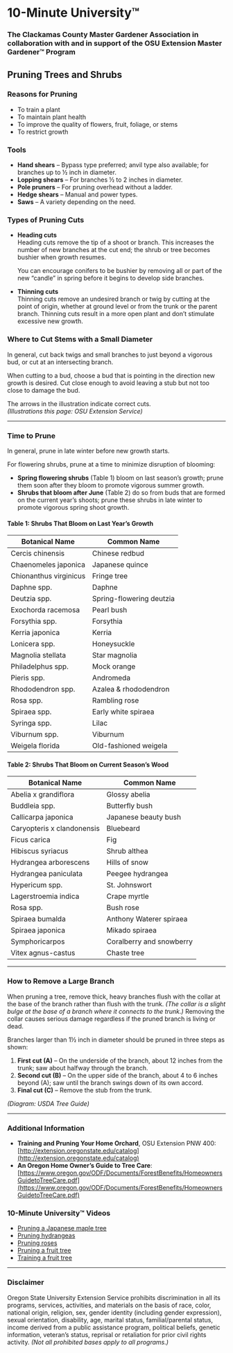 # 10-Minute University™  
### The Clackamas County Master Gardener Association in collaboration with and in support of the OSU Extension Master Gardener™ Program  

## Pruning Trees and Shrubs  

### Reasons for Pruning  
- To train a plant  
- To maintain plant health  
- To improve the quality of flowers, fruit, foliage, or stems  
- To restrict growth  

### Tools  
- **Hand shears** – Bypass type preferred; anvil type also available; for branches up to ½ inch in diameter.  
- **Lopping shears** – For branches ½ to 2 inches in diameter.  
- **Pole pruners** – For pruning overhead without a ladder.  
- **Hedge shears** – Manual and power types.  
- **Saws** – A variety depending on the need.  

### Types of Pruning Cuts  
- **Heading cuts**  
  Heading cuts remove the tip of a shoot or branch. This increases the number of new branches at the cut end; the shrub or tree becomes bushier when growth resumes.  

  You can encourage conifers to be bushier by removing all or part of the new “candle” in spring before it begins to develop side branches.  

- **Thinning cuts**  
  Thinning cuts remove an undesired branch or twig by cutting at the point of origin, whether at ground level or from the trunk or the parent branch. Thinning cuts result in a more open plant and don’t stimulate excessive new growth.  

### Where to Cut Stems with a Small Diameter  
In general, cut back twigs and small branches to just beyond a vigorous bud, or cut at an intersecting branch.  

When cutting to a bud, choose a bud that is pointing in the direction new growth is desired. Cut close enough to avoid leaving a stub but not too close to damage the bud.  

The arrows in the illustration indicate correct cuts.  
*(Illustrations this page: OSU Extension Service)*  

---

### Time to Prune  
In general, prune in late winter before new growth starts.  

For flowering shrubs, prune at a time to minimize disruption of blooming:  
- **Spring flowering shrubs** (Table 1) bloom on last season’s growth; prune them soon after they bloom to promote vigorous summer growth.  
- **Shrubs that bloom after June** (Table 2) do so from buds that are formed on the current year’s shoots; prune these shrubs in late winter to promote vigorous spring shoot growth.  

#### Table 1: Shrubs That Bloom on Last Year’s Growth  
| Botanical Name            | Common Name                |  
|---------------------------|----------------------------|  
| Cercis chinensis          | Chinese redbud             |  
| Chaenomeles japonica      | Japanese quince            |  
| Chionanthus virginicus    | Fringe tree                |  
| Daphne spp.               | Daphne                     |  
| Deutzia spp.              | Spring-flowering deutzia   |  
| Exochorda racemosa        | Pearl bush                 |  
| Forsythia spp.            | Forsythia                  |  
| Kerria japonica           | Kerria                     |  
| Lonicera spp.             | Honeysuckle                |  
| Magnolia stellata         | Star magnolia              |  
| Philadelphus spp.         | Mock orange                |  
| Pieris spp.               | Andromeda                  |  
| Rhododendron spp.         | Azalea & rhododendron      |  
| Rosa spp.                 | Rambling rose              |  
| Spiraea spp.              | Early white spiraea        |  
| Syringa spp.              | Lilac                      |  
| Viburnum spp.             | Viburnum                   |  
| Weigela florida           | Old-fashioned weigela      |  

#### Table 2: Shrubs That Bloom on Current Season’s Wood  
| Botanical Name            | Common Name                |  
|---------------------------|----------------------------|  
| Abelia x grandiflora      | Glossy abelia              |  
| Buddleia spp.             | Butterfly bush             |  
| Callicarpa japonica       | Japanese beauty bush       |  
| Caryopteris x clandonensis| Bluebeard                  |  
| Ficus carica              | Fig                        |  
| Hibiscus syriacus         | Shrub althea               |  
| Hydrangea arborescens     | Hills of snow              |  
| Hydrangea paniculata      | Peegee hydrangea           |  
| Hypericum spp.            | St. Johnswort              |  
| Lagerstroemia indica      | Crape myrtle               |  
| Rosa spp.                 | Bush rose                  |  
| Spiraea bumalda           | Anthony Waterer spiraea    |  
| Spiraea japonica          | Mikado spiraea             |  
| Symphoricarpos            | Coralberry and snowberry   |  
| Vitex agnus-castus        | Chaste tree                |  

---

### How to Remove a Large Branch  
When pruning a tree, remove thick, heavy branches flush with the collar at the base of the branch rather than flush with the trunk. *(The collar is a slight bulge at the base of a branch where it connects to the trunk.)* Removing the collar causes serious damage regardless if the pruned branch is living or dead.  

Branches larger than 1½ inch in diameter should be pruned in three steps as shown:  
1. **First cut (A)** – On the underside of the branch, about 12 inches from the trunk; saw about halfway through the branch.  
2. **Second cut (B)** – On the upper side of the branch, about 4 to 6 inches beyond (A); saw until the branch swings down of its own accord.  
3. **Final cut (C)** – Remove the stub from the trunk.  

*(Diagram: USDA Tree Guide)*  

---

### Additional Information  
- **Training and Pruning Your Home Orchard**, OSU Extension PNW 400: [http://extension.oregonstate.edu/catalog](http://extension.oregonstate.edu/catalog)  
- **An Oregon Home Owner’s Guide to Tree Care**: [https://www.oregon.gov/ODF/Documents/ForestBenefits/HomeownersGuidetoTreeCare.pdf](https://www.oregon.gov/ODF/Documents/ForestBenefits/HomeownersGuidetoTreeCare.pdf)  

### 10-Minute University™ Videos  
- [Pruning a Japanese maple tree](https://www.youtube.com/watch?v=idg2XQjlJaA)  
- [Pruning hydrangeas](https://www.youtube.com/watch?v=zeBSLD-Y84Q)  
- [Pruning roses](https://www.youtube.com/watch?v=9Ois08vuz98)  
- [Pruning a fruit tree](https://www.youtube.com/watch?v=ZbVGhlG1LUA)  
- [Training a fruit tree](https://www.youtube.com/watch?v=XvXIqTQcCYI)  

---

### Disclaimer  
Oregon State University Extension Service prohibits discrimination in all its programs, services, activities, and materials on the basis of race, color, national origin, religion, sex, gender identity (including gender expression), sexual orientation, disability, age, marital status, familial/parental status, income derived from a public assistance program, political beliefs, genetic information, veteran’s status, reprisal or retaliation for prior civil rights activity. *(Not all prohibited bases apply to all programs.)*